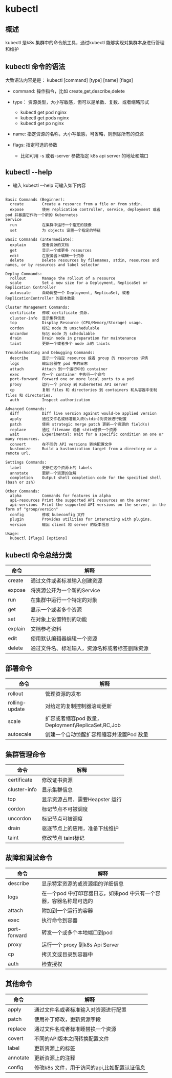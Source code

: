 # kubectl

## 概述
kubectl 是k8s 集群中的命令航工具，通过kubectl 能够实现对集群本身进行管理和维护

## kubectl 命令的语法

大致语法内容是是： kubectl [command] [type] [name] [flags]

- command: 操作指令，比如 create,get,describe,delete
- type： 资源类型，大小写敏感，但可以是单数、复数、或者缩略形式

    - kubectl get pod nginx
    - kubectl get pods nginx
    - kubectl get po nginx
- name: 指定资源的名称，大小写敏感，可省略，则删除所有的资源
- flags: 指定可选的参数
    - 比如可用 -s 或者-server 参数指定 k8s api server 的地址和端口

## kubectl --help

- 输入 kubectl --help 可输入如下内容

```

Basic Commands (Beginner):
  create        Create a resource from a file or from stdin.
  expose        使用 replication controller, service, deployment 或者 pod 并暴露它作为一个新的 Kubernetes
Service
  run           在集群中运行一个指定的镜像
  set           为 objects 设置一个指定的特征
      
Basic Commands (Intermediate):
  explain       查看资源的文档
  get           显示一个或更多 resources
  edit          在服务器上编辑一个资源
  delete        Delete resources by filenames, stdin, resources and names, or by resources and label selector
      
Deploy Commands:
  rollout       Manage the rollout of a resource
  scale         Set a new size for a Deployment, ReplicaSet or Replication Controller
  autoscale     自动调整一个 Deployment, ReplicaSet, 或者 ReplicationController 的副本数量
      
Cluster Management Commands:
  certificate   修改 certificate 资源.
  cluster-info  显示集群信息
  top           Display Resource (CPU/Memory/Storage) usage.
  cordon        标记 node 为 unschedulable
  uncordon      标记 node 为 schedulable
  drain         Drain node in preparation for maintenance
  taint         更新一个或者多个 node 上的 taints
      
Troubleshooting and Debugging Commands:
  describe      显示一个指定 resource 或者 group 的 resources 详情
  logs          输出容器在 pod 中的日志
  attach        Attach 到一个运行中的 container
  exec          在一个 container 中执行一个命令
  port-forward  Forward one or more local ports to a pod
  proxy         运行一个 proxy 到 Kubernetes API server
  cp            复制 files 和 directories 到 containers 和从容器中复制 files 和 directories.
  auth          Inspect authorization
      
Advanced Commands:
  diff          Diff live version against would-be applied version
  apply         通过文件名或标准输入流(stdin)对资源进行配置
  patch         使用 strategic merge patch 更新一个资源的 field(s)
  replace       通过 filename 或者 stdin替换一个资源
  wait          Experimental: Wait for a specific condition on one or many resources.
  convert       在不同的 API versions 转换配置文件
  kustomize     Build a kustomization target from a directory or a remote url.
      
Settings Commands:
  label         更新在这个资源上的 labels
  annotate      更新一个资源的注解
  completion    Output shell completion code for the specified shell (bash or zsh)
      
Other Commands:
  alpha         Commands for features in alpha
  api-resources Print the supported API resources on the server
  api-versions  Print the supported API versions on the server, in the form of "group/version"
  config        修改 kubeconfig 文件
  plugin        Provides utilities for interacting with plugins.
  version       输出 client 和 server 的版本信息
      
Usage:
  kubectl [flags] [options]
```

## kubectl 命令总结分类

| 命令      | 解释                      |
|---------|-------------------------|
 | create  | 通过文件或者标准输入创建资源          | 
 | expose  | 将资源公开为一个新的Service       |
| run     | 在集群中运行一个特定的对象           |
| get     | 显示一个或者多个资源              |
| set     | 在对象上设置特别的功能             |
| explain | 文档参考资料                  |
| edit    | 使用默认编辑器编辑一个资源           |
| delete  | 通过文件名、标准输入，资源名称或者标签删除资源 |

## 部署命令

| 命令             | 解释                                        |
|----------------|-------------------------------------------|
| rollout        | 管理资源的发布                                   | 
| rolling-update | 对给定的复制控制器滚动更新                             |
| scale          | 扩容或者缩容pod 数量，Deployment\ReplicaSet,RC,Job |
| autoscale      | 创建一个自动惊醒扩容和缩容并设置Pod 数量                    |
       

## 集群管理命令

| 命令           | 解释                   |
|--------------|----------------------|
| certificate  | 修改证书资源               | 
| cluster-info | 显示集群信息               |
| top          | 显示资源占用，需要Heapster 运行 |
| cordon       | 标记节点不可被调度            |
| uncordon     | 标记节点可被调度             |
| drain        | 驱逐节点上的应用，准备下线维护      |
| taint        | 修改节点 taint标记         |
  

## 故障和调试命令


| 命令           | 解释                                    |
|--------------|---------------------------------------|
| describe     | 显示特定资源的或资源组的详细信息                      | 
| logs         | 在一个pod 中打印容器日志，如果pod 中只有一个容器，容器名称是可选的 |
| attach       | 附加到一个运行的容器                            |
| exec         | 执行命令到容器                               |
| port-forward | 转发一个或多个本地端口到pod                       |
| proxy        | 运行一个 proxy 到k8s Api Server            |
| cp           | 拷贝文或目录到容器中                            |
| auth         | 检查授权                                  |



## 其他命令


| 命令       | 解释                         |
|----------|----------------------------|
| apply    | 通过文件名或者标准输入对资源进行配置         | 
| patch    | 使用补丁修改，更新资源字段              |
| replace  | 通过文件名或者标准睡替换一个资源           |
| covert   | 不同的API版本之间转换配置文件           |
| label    | 更新资源上的标签                   |
| annotate | 更新资源上的注释                   |
| config   | 修改k8s 文件，用于访问的api,比如配置认证信息 |

